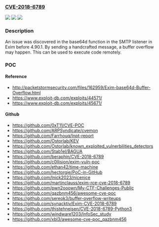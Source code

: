 ### [CVE-2018-6789](https://cve.mitre.org/cgi-bin/cvename.cgi?name=CVE-2018-6789)
![](https://img.shields.io/static/v1?label=Product&message=n%2Fa&color=blue)
![](https://img.shields.io/static/v1?label=Version&message=n%2Fa&color=blue)
![](https://img.shields.io/static/v1?label=Vulnerability&message=n%2Fa&color=brighgreen)

### Description

An issue was discovered in the base64d function in the SMTP listener in Exim before 4.90.1. By sending a handcrafted message, a buffer overflow may happen. This can be used to execute code remotely.

### POC

#### Reference
- http://packetstormsecurity.com/files/162959/Exim-base64d-Buffer-Overflow.html
- https://www.exploit-db.com/exploits/44571/
- https://www.exploit-db.com/exploits/45671/

#### Github
- https://github.com/0xT11/CVE-POC
- https://github.com/ARPSyndicate/cvemon
- https://github.com/Farrhouq/Inpt-report
- https://github.com/Ostorlab/KEV
- https://github.com/Ostorlab/known_exploited_vulnerbilities_detectors
- https://github.com/Stab1el/BAGUA
- https://github.com/beraphin/CVE-2018-6789
- https://github.com/c0llision/exim-vuln-poc
- https://github.com/ethan42/time-machine
- https://github.com/hectorgie/PoC-in-GitHub
- https://github.com/lnick2023/nicenice
- https://github.com/martinclauss/exim-rce-cve-2018-6789
- https://github.com/pwn2ooown/My-CTF-Challenges-Public
- https://github.com/qazbnm456/awesome-cve-poc
- https://github.com/sereok3/buffer-overflow-writeups
- https://github.com/synacktiv/Exim-CVE-2018-6789
- https://github.com/thistehneisen/CVE-2018-6789-Python3
- https://github.com/windware1203/InfoSec_study
- https://github.com/xbl3/awesome-cve-poc_qazbnm456

